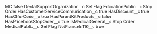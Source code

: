 <?xml version="1.0" encoding="UTF-8"?>
<CustomMetadata xmlns="http://soap.sforce.com/2006/04/metadata" xmlns:xsi="http://www.w3.org/2001/XMLSchema-instance" xmlns:xsd="http://www.w3.org/2001/XMLSchema">
    <label>MC</label>
    <protected>false</protected>
    <values>
        <field>DentalSupportOrganization__c</field>
        <value xsi:type="xsd:string">Set Flag</value>
    </values>
    <values>
        <field>EducationPublic__c</field>
        <value xsi:type="xsd:string">Stop Order</value>
    </values>
    <values>
        <field>HasCustomerServiceCommunication__c</field>
        <value xsi:type="xsd:boolean">true</value>
    </values>
    <values>
        <field>HasDiscount__c</field>
        <value xsi:type="xsd:boolean">true</value>
    </values>
    <values>
        <field>HasOfferCode__c</field>
        <value xsi:type="xsd:boolean">true</value>
    </values>
    <values>
        <field>HasParentKitProducts__c</field>
        <value xsi:type="xsd:boolean">false</value>
    </values>
    <values>
        <field>HasPricebookStopOrder__c</field>
        <value xsi:type="xsd:boolean">true</value>
    </values>
    <values>
        <field>IsMedicalGeneral__c</field>
        <value xsi:type="xsd:string">Stop Order</value>
    </values>
    <values>
        <field>MedicalPublic__c</field>
        <value xsi:type="xsd:string">Set Flag</value>
    </values>
    <values>
        <field>NotFranceIn116__c</field>
        <value xsi:type="xsd:boolean">true</value>
    </values>
</CustomMetadata>

